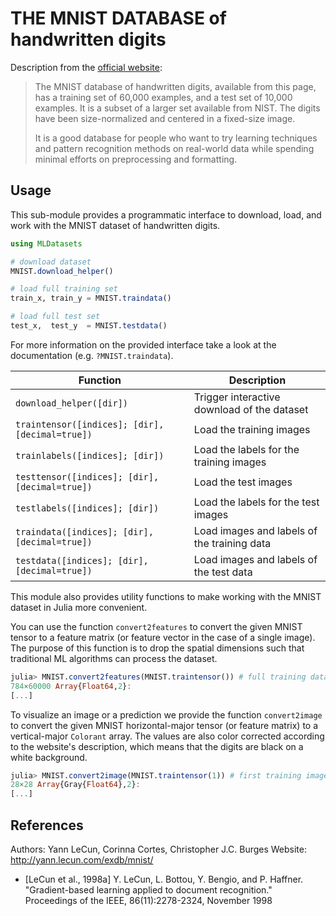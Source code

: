 # THE MNIST DATABASE of handwritten digits

Description from the [official website](http://yann.lecun.com/exdb/mnist/):

> The MNIST database of handwritten digits, available from this
> page, has a training set of 60,000 examples, and a test set of
> 10,000 examples. It is a subset of a larger set available from
> NIST. The digits have been size-normalized and centered in a
> fixed-size image.
>
> It is a good database for people who want to try learning
> techniques and pattern recognition methods on real-world data
> while spending minimal efforts on preprocessing and formatting.

## Usage

This sub-module provides a programmatic interface to download,
load, and work with the MNIST dataset of handwritten digits.

```julia
using MLDatasets

# download dataset
MNIST.download_helper()

# load full training set
train_x, train_y = MNIST.traindata()

# load full test set
test_x,  test_y  = MNIST.testdata()
```

For more information on the provided interface take a look at the
documentation (e.g. `?MNIST.traindata`).

Function | Description
---------|-------------
`download_helper([dir])` | Trigger interactive download of the dataset
`traintensor([indices]; [dir], [decimal=true])` | Load the training images
`trainlabels([indices]; [dir])` | Load the labels for the training images
`testtensor([indices]; [dir], [decimal=true])` | Load the test images
`testlabels([indices]; [dir])` | Load the labels for the test images
`traindata([indices]; [dir], [decimal=true])` | Load images and labels of the training data
`testdata([indices]; [dir], [decimal=true])` | Load images and labels of the test data

This module also provides utility functions to make working with
the MNIST dataset in Julia more convenient.

You can use the function `convert2features` to convert the given
MNIST tensor to a feature matrix (or feature vector in the case
of a single image). The purpose of this function is to drop the
spatial dimensions such that traditional ML algorithms can
process the dataset.

```julia
julia> MNIST.convert2features(MNIST.traintensor()) # full training data
784×60000 Array{Float64,2}:
[...]
```

To visualize an image or a prediction we provide the function
`convert2image` to convert the given MNIST horizontal-major
tensor (or feature matrix) to a vertical-major `Colorant` array.
The values are also color corrected according to the website's
description, which means that the digits are black on a white
background.

```julia
julia> MNIST.convert2image(MNIST.traintensor(1)) # first training image
28×28 Array{Gray{Float64},2}:
[...]
```

## References

Authors: Yann LeCun, Corinna Cortes, Christopher J.C. Burges
Website: http://yann.lecun.com/exdb/mnist/

- [LeCun et al., 1998a] Y. LeCun, L. Bottou, Y. Bengio, and P. Haffner. "Gradient-based learning applied to document recognition." Proceedings of the IEEE, 86(11):2278-2324, November 1998
